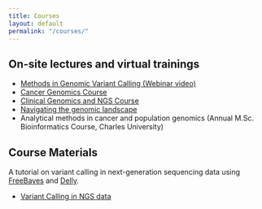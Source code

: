 ```yaml
---
title: Courses
layout: default
permalink: "/courses/"
---
```


## On-site lectures and virtual trainings

* [Methods in Genomic Variant Calling (Webinar video)](https://www.youtube.com/watch?v=zO9WCOaq3aQ)
* [Cancer Genomics Course](https://www.ebi.ac.uk/training/events/cancer-genomics-and-transcriptomics/)
* [Clinical Genomics and NGS Course](https://www.ceub.it/events/event/clinical-genomics-and-ngs-6/)
* [Navigating the genomic landscape](https://www.embl.org/ells/training/navigating-the-genomic-landscape-march-2024/)
* Analytical methods in cancer and population genomics (Annual M.Sc. Bioinformatics Course, Charles University)

## Course Materials

A tutorial on variant calling in next-generation sequencing data using [FreeBayes](https://github.com/ekg/freebayes) and [Delly](https://github.com/dellytools/delly).

* [Variant Calling in NGS data](https://github.com/tobiasrausch/vc/)


